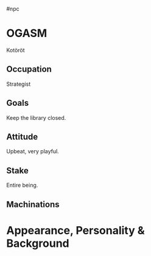 #npc 
# OGASM
Kotöröt
## Occupation
Strategist
## Goals
Keep the library closed.
## Attitude
Upbeat, very playful.
## Stake
Entire being.
## Machinations

# Appearance, Personality & Background
